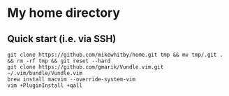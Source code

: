 # My home directory

## Quick start (i.e. via SSH)

    git clone https://github.com/mikewhitby/home.git tmp && mv tmp/.git . && rm -rf tmp && git reset --hard
    git clone https://github.com/gmarik/Vundle.vim.git ~/.vim/bundle/Vundle.vim
    brew install macvim --override-system-vim
    vim +PluginInstall +qall
